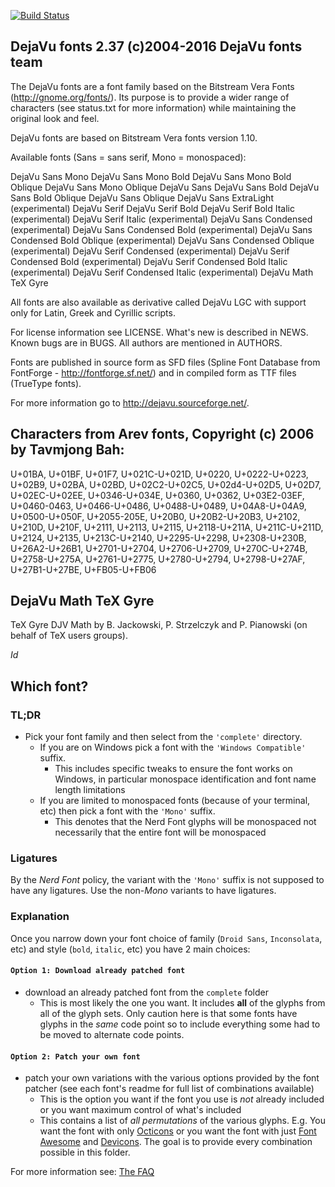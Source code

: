 [![Build Status](https://travis-ci.org/dejavu-fonts/dejavu-fonts.svg)](https://travis-ci.org/dejavu-fonts/dejavu-fonts)

DejaVu fonts 2.37 (c)2004-2016 DejaVu fonts team
------------------------------------------------

The DejaVu fonts are a font family based on the Bitstream Vera Fonts
(http://gnome.org/fonts/). Its purpose is to provide a wider range of
characters (see status.txt for more information) while maintaining the
original look and feel.

DejaVu fonts are based on Bitstream Vera fonts version 1.10.

Available fonts (Sans = sans serif, Mono = monospaced):

DejaVu Sans Mono
DejaVu Sans Mono Bold
DejaVu Sans Mono Bold Oblique
DejaVu Sans Mono Oblique
DejaVu Sans
DejaVu Sans Bold
DejaVu Sans Bold Oblique
DejaVu Sans Oblique
DejaVu Sans ExtraLight (experimental)
DejaVu Serif
DejaVu Serif Bold
DejaVu Serif Bold Italic (experimental)
DejaVu Serif Italic (experimental)
DejaVu Sans Condensed (experimental)
DejaVu Sans Condensed Bold (experimental)
DejaVu Sans Condensed Bold Oblique (experimental)
DejaVu Sans Condensed Oblique (experimental)
DejaVu Serif Condensed (experimental)
DejaVu Serif Condensed Bold (experimental)
DejaVu Serif Condensed Bold Italic (experimental)
DejaVu Serif Condensed Italic (experimental)
DejaVu Math TeX Gyre

All fonts are also available as derivative called DejaVu LGC with support
only for Latin, Greek and Cyrillic scripts.

For license information see LICENSE. What's new is described in NEWS. Known
bugs are in BUGS. All authors are mentioned in AUTHORS.

Fonts are published in source form as SFD files (Spline Font Database from
FontForge - http://fontforge.sf.net/) and in compiled form as TTF files
(TrueType fonts).

For more information go to http://dejavu.sourceforge.net/.

Characters from Arev fonts, Copyright (c) 2006 by Tavmjong Bah:
---------------------------
U+01BA, U+01BF, U+01F7, U+021C-U+021D, U+0220, U+0222-U+0223,
U+02B9, U+02BA, U+02BD, U+02C2-U+02C5, U+02d4-U+02D5,
U+02D7, U+02EC-U+02EE, U+0346-U+034E, U+0360, U+0362,
U+03E2-03EF, U+0460-0463, U+0466-U+0486, U+0488-U+0489, U+04A8-U+04A9,
U+0500-U+050F, U+2055-205E, U+20B0, U+20B2-U+20B3, U+2102, U+210D, U+210F,
U+2111, U+2113, U+2115, U+2118-U+211A, U+211C-U+211D, U+2124, U+2135,
U+213C-U+2140, U+2295-U+2298, U+2308-U+230B, U+26A2-U+26B1, U+2701-U+2704,
U+2706-U+2709, U+270C-U+274B, U+2758-U+275A, U+2761-U+2775, U+2780-U+2794,
U+2798-U+27AF, U+27B1-U+27BE, U+FB05-U+FB06

DejaVu Math TeX Gyre
--------------------
TeX Gyre DJV Math by B. Jackowski, P. Strzelczyk and P. Pianowski
(on behalf of TeX users groups).

$Id$

## Which font?

### TL;DR

* Pick your font family and then select from the `'complete'` directory.
  * If you are on Windows pick a font with the `'Windows Compatible'` suffix.
    * This includes specific tweaks to ensure the font works on Windows, in particular monospace identification and font name length limitations
  * If you are limited to monospaced fonts (because of your terminal, etc) then pick a font with the `'Mono'` suffix.
    * This denotes that the Nerd Font glyphs will be monospaced not necessarily that the entire font will be monospaced

### Ligatures

By the *Nerd Font* policy, the variant with the `'Mono'` suffix is not supposed to have any ligatures.
Use the non-*Mono* variants to have ligatures.

### Explanation

Once you narrow down your font choice of family (`Droid Sans`, `Inconsolata`, etc) and style (`bold`, `italic`, etc) you have 2 main choices:

#### `Option 1: Download already patched font`

 * download an already patched font from the `complete` folder
   * This is most likely the one you want. It includes **all** of the glyphs from all of the glyph sets. Only caution here is that some fonts have glyphs in the _same_ code point so to include everything some had to be moved to alternate code points.

#### `Option 2: Patch your own font`

 * patch your own variations with the various options provided by the font patcher (see each font's readme for full list of combinations available)
   * This is the option you want if the font you use is _not_ already included or you want maximum control of what's included
   * This contains a list of _all permutations_ of the various glyphs. E.g. You want the font with only [Octicons][octicons] or you want the font with just [Font Awesome][font-awesome] and [Devicons][vorillaz-devicons]. The goal is to provide every combination possible in this folder.


For more information see: [The FAQ](https://github.com/ryanoasis/nerd-fonts/wiki/FAQ-and-Troubleshooting#which-font)


[vim-devicons]:https://github.com/ryanoasis/vim-devicons
[vorillaz-devicons]:https://vorillaz.github.io/devicons/
[font-awesome]:https://github.com/FortAwesome/Font-Awesome
[octicons]:https://github.com/primer/octicons
[gabrielelana-pomicons]:https://github.com/gabrielelana/pomicons
[Seti-UI]:https://atom.io/themes/seti-ui
[ryanoasis-powerline-extra-symbols]:https://github.com/ryanoasis/powerline-extra-symbols
[SIL-RFN]:http://scripts.sil.org/cms/scripts/page.php?item_id=OFL_web_fonts_and_RFNs#14cbfd4a

